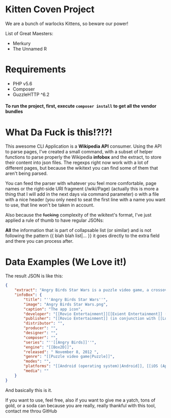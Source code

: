 Kitten Coven Project
====================

We are a bunch of warlocks Kittens, so beware our power!

List of Great Maesters:

* Merkury
* The Unnamed R

# Requirements
* PHP v5.6
* Composer
* GuzzleHTTP ^6.2

#### To run the project, first, execute `composer install` to get all the vendor bundles

What Da Fuck is this!?!?!
=========================
This awesome CLI Application is a **Wikipedia API** consumer.
Using the API to parse pages, I've created a small command, with a 
subset of helper functions to parse properly the Wikipedia __infobox__
and the extract, to store their content into json files. The regexps
right now work with a lot of different pages, but because the wikitext
you can find some of them that aren't being parsed.

You can feed the parser with whatever you feel more comfortable, 
page names or the right-side URI fragment (/wiki/Page) (actually this 
is more a thing that I will add in the next days via command parameter)
o with a file with a nice header (you only need to seat the first line
with a name you want to use, that line won't be taken in account.

Also because the <del>fucking</del> complexity of the wikitext's format, 
I've just applied a rule of thumb to have regular JSONs:

__All__ the information that is part of collapsable list (or similar)
and is not following the pattern {{ blah blah list|... }} it goes
directly to the extra field and there you can process after.

Data Examples (We Love it!)
===========================

The result JSON is like this:

```json
{
    "extract": "Angry Birds Star Wars is a puzzle video game, a crossover between the Star Wars franchise and the Angry Birds series of video games, launched on November 8, 2012, first for Windows, iOS and Android devices, later also to Mac and BlackBerry. The game is the sixth Angry Birds game in the series. The characters are copyrighted from George Lucas's double-trilogy. On July 18, 2013, Rovio announced that Angry Birds Star Wars will be heading for the PlayStation 3, PlayStation Vita, Xbox 360, Wii, Wii U and the Nintendo 3DS on October 29, 2013 in conjunction with Activision. As of August 2013, the game has been downloaded over 100 million times on its various platforms. The game is a launch title for the PlayStation 4 and Xbox One.\nOn July 15, 2013, Rovio announced a sequel, entitled Angry Birds Star Wars II. It is based on the Star Wars prequel trilogy and the television show Star Wars Rebels. Angry Birds Star Wars II was released on September 18, 2013.\n",
    "infoBox": {
        "title": "''Angry Birds Star Wars''",
        "image": "Angry Birds Star Wars.png",
        "caption": "The app icon",
        "developer": "[[Rovio Entertainment]][[Exient Entertainment]] (PS3\/PS4\/PS Vita\/X360\/Xbox One\/Wii\/Wii U\/3DS)",
        "publisher": "[[Rovio Entertainment]] (in conjunction with [[LucasArts]]), [[Activision]] (PS3\/PS4\/Vita\/X360\/Xbox One\/Wii\/Wii U\/3DS)",
        "distributor": "",
        "producer": "",
        "designer": "",
        "composer": "",
        "series": "''[[Angry Birds]]''",
        "engine": "[[Box2D]]",
        "released": " November 8, 2012 ",
        "genre": "[[Puzzle video game|Puzzle]]",
        "modes": "",
        "platforms": "[[Android (operating system)|Android]], [[iOS (Apple)|iOS]], [[BlackBerry 10]],{{cite web |title",
        "media": ""
    }
}
```

And basically this is it.

If you want to use, feel free, also if you want to give me a yatch, 
tons of gold, or a soda can because you are really, really thankful 
with this tool, contact me throu GitHub